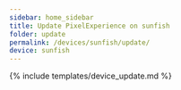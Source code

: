 ```yaml
---
sidebar: home_sidebar
title: Update PixelExperience on sunfish
folder: update
permalink: /devices/sunfish/update/
device: sunfish
---
```

{% include templates/device_update.md %}
